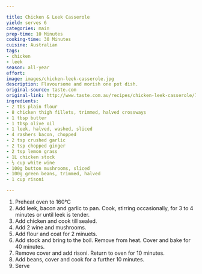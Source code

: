 ```yaml
---

title: Chicken & Leek Casserole
yield: serves 6
categories: main
prep-time: 10 Minutes
cooking-time: 30 Minutes
cuisine: Australian
tags:
- chicken
- leek
season: all-year
effort: 
image: images/chicken-leek-casserole.jpg
description: Flavoursome and morish one pot dish.
original-source: taste.com
original-link: http://www.taste.com.au/recipes/chicken-leek-casserole/7213f56b-9af1-4245-bb10-9965d76ed397
ingredients:
- 2 tbs plain flour
- 8 chicken thigh fillets, trimmed, halved crossways
- 1 tbsp butter
- 1 tbsp olive oil
- 1 leek, halved, washed, sliced
- 4 rashers bacon, chopped
- 2 tsp crushed garlic
- 2 tsp chopped ginger
- 2 tsp lemon grass
- 1L chicken stock
- ½ cup white wine
- 100g button mushrooms, sliced
- 100g green beans, trimmed, halved
- 1 cup risoni

---
```




1. Preheat oven to 160°C
2. Add leek, bacon and garlic to pan. Cook, stirring occasionally, for 3 to 4 minutes or until leek is tender.
2. Add chicken and cook till sealed.
3. Add 2  wine and mushrooms.
4. Add flour and coat for 2 minuets.
5. Add stock and bring to the boil. Remove from heat. Cover and bake for 40 minutes.
6. Remove cover and add risoni. Return to oven for 10 minutes.
7. Add beans, cover and cook for a further 10 minutes.
7. Serve
